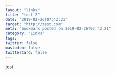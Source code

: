 ```yaml
---
layout: "links"
title: "test 2"
date: "2019-02-26T07:42:21"
target: "http://test.com"
meta: "bookmark posted on 2019-02-26T07:42:21"
category: "Links"
tags:
twitter: false
mastodon: false
twitterCard: false
---
```

test
